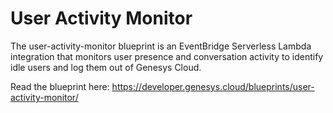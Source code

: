 # User Activity Monitor

The user-activity-monitor blueprint is an EventBridge Serverless Lambda integration that monitors user presence and conversation activity to identify idle users and log them out of Genesys Cloud.

Read the blueprint here: https://developer.genesys.cloud/blueprints/user-activity-monitor/
